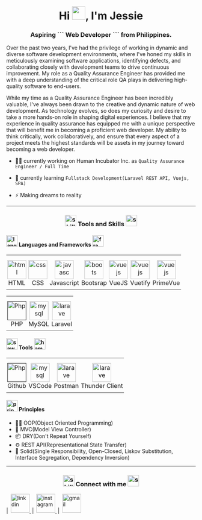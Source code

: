 <h1 align="center">Hi <img src="https://raw.githubusercontent.com/nixin72/nixin72/master/wave.gif" width="35px"></img>, I'm Jessie</h1> 

<h3 align="center">Aspiring ``` Web Developer ``` from Philippines.</h3>

<p>Over the past two years, I've had the privilege of working in dynamic and diverse software development environments, where I've honed my skills in meticulously examining software applications, identifying defects, and collaborating closely with development teams to drive continuous improvement. My role as a Quality Assurance Engineer has provided me with a deep understanding of the critical role QA plays in delivering high-quality software to end-users.</p>
<p>While my time as a Quality Assurance Engineer has been incredibly valuable, I've always been drawn to the creative and dynamic nature of web development. As technology evolves, so does my curiosity and desire to take a more hands-on role in shaping digital experiences. I believe that my experience in quality assurance has equipped me with a unique perspective that will benefit me in becoming a proficient web developer. My ability to think critically, work collaboratively, and ensure that every aspect of a project meets the highest standards will be assets in my journey toward becoming a web developer.</p>

- 🧑‍💻 currently working on  Human Incubator Inc. as ``` Quality Assurance Engineer / Full Time ```
  
- 🌱 currently learning ``` Fullstack Development(Laravel REST API, Vuejs, SPA) ```

- ⚡ Making dreams to reality

<hr>
<h3 align="center"><img src="https://img.icons8.com/?size=512&id=ggJ9-fogDAOl&format=png" alt="skills" height="30" width="30"> Tools and Skills <img src="https://img.icons8.com/?size=512&id=m27n7btt2tuj&format=png" alt="sword" height="30" width="30"></h3>


<h4 align="left"><img src="https://img.icons8.com/?size=512&id=sbdJ1sR9bNZ7&format=png" height="30" width="30" alt="lang"> Languages and Frameworks <img src="https://img.icons8.com/?size=512&id=LPEROFD0vOCt&format=png" height="30" width="30" alt="frame"></h4>

<table>
  <tbody>
    <tr>
      <td align="center" style="padding: 13px 3px 8px 3px;">
        <a href="https://developer.mozilla.org/en-US/docs/Web/HTML" target="_blank">
        <img src="https://seeklogo.com/images/H/html5-without-wordmark-color-logo-14D252D878-seeklogo.com.png" height="50"  alt="html">
        </a> 
        <br>
        <span>HTML</span>
      </td>
      <td align="center" style="padding: 13px 3px 8px 3px;">
        <a href="https://developer.mozilla.org/en-US/docs/Web/CSS" target="_blank"><img src="https://seeklogo.com/images/C/css-3-logo-023C1A7171-seeklogo.com.png" height="50"  alt="css"></a> 
        <br>
        <span>CSS</span>
      </td>
      <td align="center" style="padding: 13px 3px 8px 3px;">
        <a href="https://developer.mozilla.org/en-US/docs/Learn/JavaScript" target="_blank">
          <img src="https://seeklogo.com/images/J/javascript-logo-8892AEFCAC-seeklogo.com.png" height="50"  alt="javasc" />
        </a> 
        <br>
        <span>Javascript</span>
      </td>
      <td align="center" style="padding: 13px 3px 8px 3px;">
        <a href="#" target="_blank">
          <img src="https://seeklogo.com/images/B/bootstrap-logo-3C30FB2A16-seeklogo.com.png" height="50"  alt="boots"/>
        </a>
        </br>
        <span>Bootsrap</span>
      </td>
      <td align="center" style="padding: 13px 3px 8px 3px;">
        <a href="https://developer.mozilla.org/en-US/docs/Learn/JavaScript" target="_blank">
          <img src="https://seeklogo.com/images/V/vuejs-logo-17D586B587-seeklogo.com.png" height="50"  alt="vuejs"/>
        </a> 
        </br>
        <span>VueJS</span>
      </td>
      <td align="center" style="padding: 13px 3px 8px 3px;">
        <a href="https://developer.mozilla.org/en-US/docs/Learn/JavaScript" target="_blank">
          <img src="https://seeklogo.com/images/V/vuetify-logo-CC59D65FD3-seeklogo.com.png" height="50"  alt="vuejs"/>
        </a> 
        </br>
        <span>Vuetify</span>
      </td>
      <td align="center" style="padding: 13px 3px 8px 3px;">
        <a href="https://developer.mozilla.org/en-US/docs/Learn/JavaScript" target="_blank">
          <img src="https://i2.wp.com/www.primefaces.org/wp-content/uploads/2021/10/primevue-logo-1.png?fit=263%2C300&ssl=1" height="50"  alt="vuejs"/>
        </a> 
        </br>
        <span>PrimeVue</span>
      </td>
    </tr>
  </tbody>
</table>
<table>
  <tbody>
    <td align="center" style="padding: 13px 3px 8px 3px;">
        <a href="">
          <img src="https://seeklogo.com/images/P/PHP-logo-0B2FDC4529-seeklogo.com.png" height="50" alt="Php" />
        </a>
        </br>
        <span>PHP</span>
      </td>
      <td align="center" style="padding: 13px 3px 8px 3px;">
        <a href="#" target="_blank">
          <img src="https://seeklogo.com/images/M/MySQL-logo-F6FF285A58-seeklogo.com.png" height="50"  alt="mysql"/>
        </a>
        </br>
        <span>MySQL</span>
      </td>    
      <td align="center" style="padding: 13px 3px 8px 3px;">
        <a href="#" target="_blank">
          <img src="https://seeklogo.com/images/L/laravel-framework-logo-C10176EC8C-seeklogo.com.png" height="50"  alt="larave"/>
        </a>
        </br>
        <span>Laravel</span>
      </td>
  </tbody>
</table>

<h4 align="left"><img src="https://img.icons8.com/?size=512&id=GiL3hiAx1vEm&format=png" height="30" width="30" alt="saw"> Tools <img src="https://img.icons8.com/?size=512&id=mKgYKWQTRwfQ&format=png" height="30" width="30" alt="hammer"></h4>
<table>
  <tbody>
    <td align="center" style="padding: 13px 3px 8px 3px;">
        <a href="">
          <img src="https://seeklogo.com/images/G/github-logo-9BBCA663A4-seeklogo.com.png" height="50" alt="Php" />
        </a>
        </br>
        <span>Github</span>
      </td>
      <td align="center" style="padding: 13px 3px 8px 3px;">
        <a href="#" target="_blank">
          <img src="https://seeklogo.com/images/V/visual-studio-code-logo-449D71944F-seeklogo.com.png" height="50"  alt="mysql"/>
        </a>
        </br>
        <span>VSCode</span>
      </td>    
      <td align="center" style="padding: 13px 3px 8px 3px;">
        <a href="#" target="_blank">
          <img src="https://seeklogo.com/images/P/postman-logo-F43375A2EB-seeklogo.com.png" height="50"  alt="larave"/>
        </a>
        </br>
        <span>Postman</span>
      </td>
      <td align="center" style="padding: 13px 3px 8px 3px;">
        <a href="#" target="_blank">
          <img src="https://www.thunderclient.com/images/thunder-256-v2.png" height="50"  alt="larave"/>
        </a>
        </br>
        <span>Thunder Client</span>
      </td>
  </tbody>
</table>




<h4 align="left"><img src="https://img.icons8.com/?size=512&id=46857&format=png" height="30" width="30" alt="principle"> Principles</h4>

- 🧑‍💻 OOP(Object Oriented Programming) 
- 🎲 MVC(Model View Controller)
- 📦 DRY(Don't Repeat Yourself)
- ⚙️ REST API(Representational State Transfer)
- 💪 Solid(Single Responsibility, Open-Closed, Liskov Substitution, Interface Segregation, Dependency Inversion)

<hr>

<h3 align="center"><img src="https://img.icons8.com/?size=512&id=8uRMRaIgShyZ&format=png" alt="skills" height="30" width="30"> Connect with me <img src="https://img.icons8.com/?size=512&id=S68cG9PHd5m3&format=png" alt="sword" height="30" width="30"></h3>
| <a href="https://www.linkedin.com/in/keepcodn/" target="_blank" style="padding: 13px 3px 8px 3px;">
  <img src="https://seeklogo.com/images/L/linkedin-logo-F84AF05CFC-seeklogo.com.png" alt="linkdin" height="50"/>
</a> | <a href="https://www.instagram.com/keep_codn/" target="_blank" style="padding: 13px 3px 8px 3px;">
  <img src="https://seeklogo.com/images/I/instagram-new-2016-logo-D9D42A0AD4-seeklogo.com.png" alt="instagram" height="50"/>
</a> | <a href="https://seeklogo.com/images/G/gmail-new-2020-logo-32DBE11BB4-seeklogo.com.png" target="_blank" style="padding: 13px 3px 8px 3px;">
  <img src="https://seeklogo.com/images/G/gmail-new-2020-logo-32DBE11BB4-seeklogo.com.png" alt="gmail" height="50"/>
</a>
